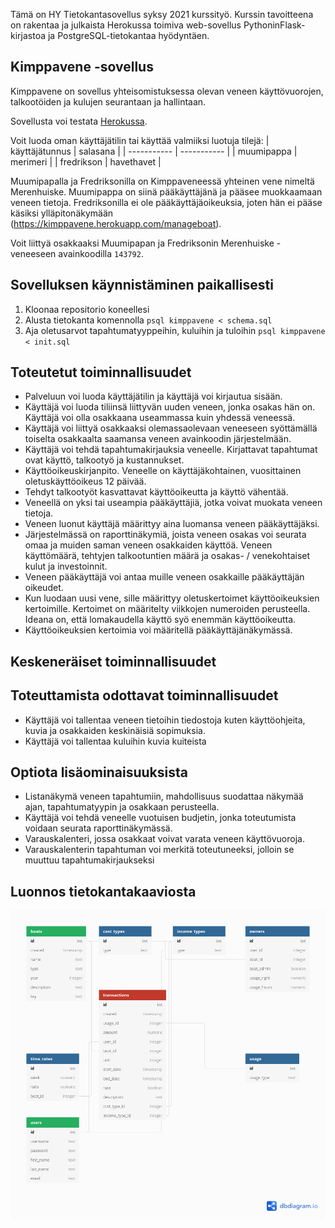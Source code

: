 Tämä on HY Tietokantasovellus syksy 2021 kurssityö. Kurssin tavoitteena on rakentaa ja julkaista Herokussa toimiva web-sovellus PythoninFlask-kirjastoa ja PostgreSQL-tietokantaa hyödyntäen.

## Kimppavene -sovellus
Kimppavene on sovellus yhteisomistuksessa olevan veneen käyttövuorojen, talkootöiden ja kulujen seurantaan ja hallintaan.

Sovellusta voi testata [Herokussa](https://kimppavene.herokuapp.com).

Voit luoda oman käyttäjätilin tai käyttää valmiiksi luotuja tilejä:
| käyttäjätunnus | salasana |
| ----------- | ----------- |
| muumipappa | merimeri |
| fredrikson | havethavet |

Muumipapalla ja Fredriksonilla on Kimppaveneessä yhteinen vene nimeltä Merenhuiske. Muumipappa on siinä pääkäyttäjänä ja pääsee muokkaamaan veneen tietoja. Fredriksonilla ei ole pääkäyttäjäoikeuksia, joten hän ei pääse käsiksi ylläpitonäkymään (https://kimppavene.herokuapp.com/manageboat).

Voit liittyä osakkaaksi Muumipapan ja Fredriksonin Merenhuiske -veneeseen avainkoodilla ```143792```.

## Sovelluksen käynnistäminen paikallisesti
1. Kloonaa repositorio koneellesi
2. Alusta tietokanta komennolla ```psql kimppavene < schema.sql```
3. Aja oletusarvot tapahtumatyyppeihin, kuluihin ja tuloihin ```psql kimppavene < init.sql```

## Toteutetut toiminnallisuudet
- Palveluun voi luoda käyttäjätilin ja käyttäjä voi kirjautua sisään.
- Käyttäjä voi luoda tiliinsä liittyvän uuden veneen, jonka osakas hän on. Käyttäjä voi olla osakkaana useammassa kuin yhdessä veneessä.
- Käyttäjä voi liittyä osakkaaksi olemassaolevaan veneeseen syöttämällä toiselta osakkaalta saamansa veneen avainkoodin järjestelmään.
- Käyttäjä voi tehdä tapahtumakirjauksia veneelle. Kirjattavat
tapahtumat ovat käyttö, talkootyö ja kustannukset.
- Käyttöoikeuskirjanpito. Veneelle on käyttäjäkohtainen, vuosittainen oletuskäyttöoikeus 12 päivää.
- Tehdyt talkootyöt kasvattavat käyttöoikeutta ja käyttö vähentää.
- Veneellä on yksi tai useampia pääkäyttäjiä, jotka voivat muokata veneen tietoja.
- Veneen luonut käyttäjä määrittyy aina luomansa veneen pääkäyttäjäksi.
- Järjestelmässä on raporttinäkymiä, joista veneen osakas voi seurata omaa ja muiden saman veneen osakkaiden käyttöä. Veneen käyttömäärä, tehtyjen talkootuntien määrä ja osakas- / venekohtaiset kulut ja investoinnit.
- Veneen pääkäyttäjä voi antaa muille veneen osakkaille pääkäyttäjän oikeudet.
- Kun luodaan uusi vene, sille määrittyy oletuskertoimet käyttöoikeuksien kertoimille. Kertoimet on määritelty viikkojen numeroiden perusteella. Ideana on, että lomakaudella käyttö syö enemmän käyttöoikeutta.
- Käyttöoikeuksien kertoimia voi määritellä pääkäyttäjänäkymässä.

## Keskeneräiset toiminnallisuudet

## Toteuttamista odottavat toiminnallisuudet
- Käyttäjä voi tallentaa veneen tietoihin tiedostoja kuten käyttöohjeita, kuvia ja osakkaiden keskinäisiä sopimuksia.
- Käyttäjä voi tallentaa kuluihin kuvia kuiteista

## Optiota lisäominaisuuksista
- Listanäkymä veneen tapahtumiin, mahdollisuus suodattaa näkymää ajan, tapahtumatyypin ja osakkaan perusteella.
- Käyttäjä voi tehdä veneelle vuotuisen budjetin, jonka toteutumista voidaan seurata raporttinäkymässä.
- Varauskalenteri, jossa osakkaat voivat varata veneen käyttövuoroja.
- Varauskalenterin tapahtuman voi merkitä toteutuneeksi, jolloin se muuttuu tapahtumakirjaukseksi

## Luonnos tietokantakaaviosta
<img src='CoBoat.png'> </img>
